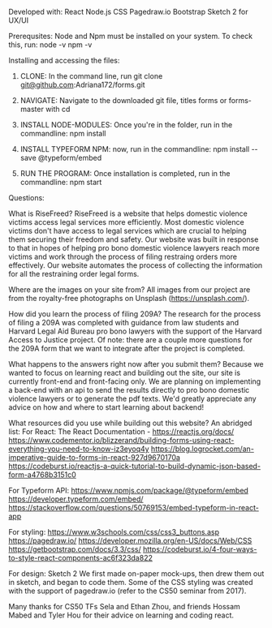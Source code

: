 Developed with:
React
Node.js
CSS
Pagedraw.io
Bootstrap
Sketch 2 for UX/UI

Prerequsites:
Node and Npm must be installed on your system. To check this, run:
node -v
npm -v

Installing and accessing the files:
1. CLONE: 
In the command line, run git clone git@github.com:Adriana172/forms.git

2. NAVIGATE:
 Navigate to the downloaded git file, titles forms or forms-master with cd

3. INSTALL NODE-MODULES: 
Once you're in the folder, run in the commandline:
                    npm install

4. INSTALL TYPEFORM NPM: 
now, run in the commandline:
        npm install --save @typeform/embed

5. RUN THE PROGRAM:
Once installation is completed, run in the commandline:
        npm start

Questions:

What is RiseFreed?
RiseFreed is a website that helps domestic violence victims access legal services more efficiently.
Most domestic violence victims don't have access to legal services which are crucial to helping them
securing their freedom and safety. Our website was built in response to that in hopes of helping
pro bono domestic violence lawyers reach more victims and work through the process of filing 
restraing orders more effectively. Our website automates the process of collecting the information
for all the restraining order legal forms.

Where are the images on your site from?
All images from our project are from the royalty-free photographs on Unsplash (https://unsplash.com/).

How did you learn the process of filing 209A?
The research for the process of filing a 209A was completed with guidance from law students and Harvard Legal Aid Bureau pro bono lawyers with the support of the Harvard Access to Justice project.
Of note: there are a couple more questions for the 209A form that we want to integrate after the project is completed.

What happens to the answers right now after you submit them?
Because we wanted to focus on learning react and building out the site, our site is currently 
front-end and front-facing only. We are planning on implementing a back-end with an api
to send the results directly to pro bono domestic violence lawyers or to generate the pdf texts. We'd greatly appreciate any advice on how and where to start learning about backend!

What resources did you use while building out this website?
An abridged list:
For React:
    The React Documentation - https://reactjs.org/docs/
    https://www.codementor.io/blizzerand/building-forms-using-react-everything-you-need-to-know-iz3eyoq4y
    https://blog.logrocket.com/an-imperative-guide-to-forms-in-react-927d9670170a
    https://codeburst.io/reactjs-a-quick-tutorial-to-build-dynamic-json-based-form-a4768b3151c0

For Typeform API:
    https://www.npmjs.com/package/@typeform/embed
    https://developer.typeform.com/embed/
    https://stackoverflow.com/questions/50769153/embed-typeform-in-react-app

For styling:
    https://www.w3schools.com/css/css3_buttons.asp
    https://pagedraw.io/
    https://developer.mozilla.org/en-US/docs/Web/CSS
    https://getbootstrap.com/docs/3.3/css/
    https://codeburst.io/4-four-ways-to-style-react-components-ac6f323da822

For design:
    Sketch 2
We first made on-paper mock-ups, then drew them out in sketch, and began to code them. 
Some of the CSS styling was created with the support of pagedraw.io (refer to the CS50 seminar from 2017).

Many thanks for CS50 TFs Sela and Ethan Zhou, and friends Hossam Mabed and Tyler Hou for their advice on learning and coding react.